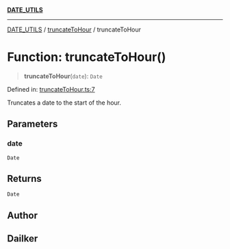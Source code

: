 [**DATE_UTILS**](../../README.md)

***

[DATE_UTILS](../../README.md) / [truncateToHour](../README.md) / truncateToHour

# Function: truncateToHour()

> **truncateToHour**(`date`): `Date`

Defined in: [truncateToHour.ts:7](https://github.com/dailker/everyutil/blob/54be0bab567ca8e189c5982902c59f3b7981d51d/src/date/truncateToHour.ts#L7)

Truncates a date to the start of the hour.

## Parameters

### date

`Date`

## Returns

`Date`

## Author

## Dailker
